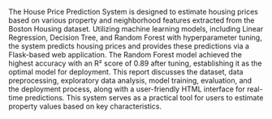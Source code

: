 The House Price Prediction System is designed to estimate housing prices based on various property and neighborhood features extracted from the Boston Housing dataset. Utilizing machine learning models, including Linear Regression, Decision Tree, and Random Forest with hyperparameter tuning, the system predicts housing prices and provides these predictions via a Flask-based web application. The Random Forest model achieved the highest accuracy with an R² score of 0.89 after tuning, establishing it as the optimal model for deployment. This report discusses the dataset, data preprocessing, exploratory data analysis, model training, evaluation, and the deployment process, along with a user-friendly HTML interface for real-time predictions. This system serves as a practical tool for users to estimate property values based on key characteristics.
